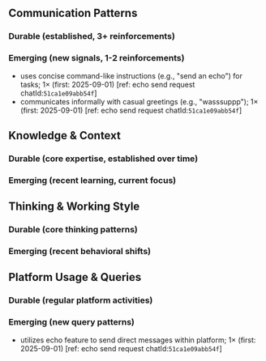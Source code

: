 ## Communication Patterns
### Durable (established, 3+ reinforcements)

### Emerging (new signals, 1-2 reinforcements)
- uses concise command-like instructions (e.g., "send an echo") for tasks; 1× (first: 2025-09-01) [ref: echo send request chatId:`51ca1e09abb54f`]
- communicates informally with casual greetings (e.g., "wasssuppp"); 1× (first: 2025-09-01) [ref: echo send request chatId:`51ca1e09abb54f`]

## Knowledge & Context
### Durable (core expertise, established over time)

### Emerging (recent learning, current focus)  

## Thinking & Working Style
### Durable (core thinking patterns)

### Emerging (recent behavioral shifts)

## Platform Usage & Queries
### Durable (regular platform activities)

### Emerging (new query patterns)
- utilizes echo feature to send direct messages within platform; 1× (first: 2025-09-01) [ref: echo send request chatId:`51ca1e09abb54f`]